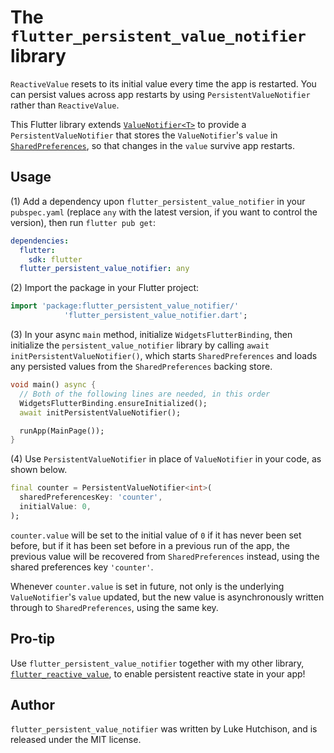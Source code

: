 # The `flutter_persistent_value_notifier` library

`ReactiveValue` resets to its initial value every time the app is restarted. You can persist values across app restarts by using `PersistentValueNotifier` rather than `ReactiveValue`.

This Flutter library extends [`ValueNotifier<T>`](https://api.flutter.dev/flutter/foundation/ValueNotifier-class.html) to provide a `PersistentValueNotifier` that stores the `ValueNotifier`'s `value` in [`SharedPreferences`](https://pub.dev/packages/shared_preferences), so that changes in the `value` survive app restarts.

## Usage

(1) Add a dependency upon `flutter_persistent_value_notifier` in your `pubspec.yaml` (replace `any` with the latest version, if you want to control the version), then run `flutter pub get`:

```yaml
dependencies:
  flutter:
    sdk: flutter
  flutter_persistent_value_notifier: any
```

(2) Import the package in your Flutter project:

```dart
import 'package:flutter_persistent_value_notifier/'
            'flutter_persistent_value_notifier.dart';
```

(3) In your async `main` method, initialize `WidgetsFlutterBinding`, then initialize the `persistent_value_notifier` library by calling `await initPersistentValueNotifier()`, which starts `SharedPreferences` and loads any persisted values from the `SharedPreferences` backing store.

```dart
void main() async {
  // Both of the following lines are needed, in this order
  WidgetsFlutterBinding.ensureInitialized();
  await initPersistentValueNotifier();

  runApp(MainPage());
}
```

(4) Use `PersistentValueNotifier` in place of `ValueNotifier` in your code, as shown below.

```dart
final counter = PersistentValueNotifier<int>(
  sharedPreferencesKey: 'counter',
  initialValue: 0,
);
```

`counter.value` will be set to the initial value of `0` if it has never been set before, but if it has been set before in a previous run of the app, the previous value will be recovered from `SharedPreferences` instead, using the shared preferences key `'counter'`.

Whenever `counter.value` is set in future, not only is the underlying `ValueNotifier`'s `value` updated, but the new value is asynchronously written through to `SharedPreferences`, using the same key.

## Pro-tip

Use `flutter_persistent_value_notifier` together with my other library, [`flutter_reactive_value`](https://github.com/lukehutch/flutter_reactive_value), to enable persistent reactive state in your app!

## Author

`flutter_persistent_value_notifier` was written by Luke Hutchison, and is released under the MIT license.